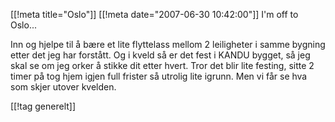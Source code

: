 [[!meta  title="Oslo"]]
[[!meta  date="2007-06-30 10:42:00"]]
I'm off to Oslo...

Inn og hjelpe til å bære et lite flyttelass mellom 2 leiligheter i samme bygning etter det jeg har forstått. Og i kveld så er det fest i KANDU bygget, så jeg skal se om jeg orker å stikke dit etter hvert. Tror det blir lite festing, sitte 2 timer på tog hjem igjen full frister så utrolig lite igrunn. Men vi får se hva som skjer utover kvelden.

[[!tag  generelt]]